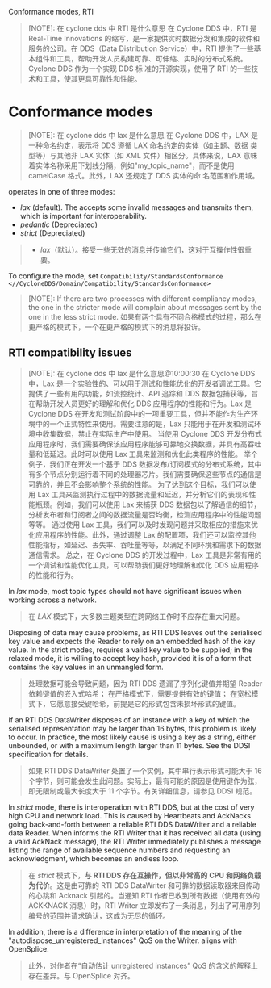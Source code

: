 Conformance modes, RTI

> [NOTE]: 在 cyclone dds 中 RTI 是什么意思
> 在 Cyclone DDS 中，RTI 是 Real-Time Innovations 的缩写，是一家提供实时数据分发和集成的软件和服务的公司。在 DDS（Data Distribution Service）中，RTI 提供了一些基本组件和工具，帮助开发人员构建可靠、可伸缩、实时的分布式系统。Cyclone DDS 作为一个实现 DDS 标 准的开源实现，使用了 RTI 的一些技术和工具，使其更具可靠性和性能。

# Conformance modes

> [NOTE]: 在 cyclone dds 中 lax 是什么意思
> 在 Cyclone DDS 中，LAX 是一种命名约定，表示将 DDS 遵循 LAX 命名约定的实体（如主题、数据 类型等）与其他非 LAX 实体（如 XML 文件）相区分。具体来说，LAX 意味着实体名称采用下划线分隔，例如"my_topic_name"，而不是使用 camelCase 格式。此外，LAX 还规定了 DDS 实体的命 名范围和作用域。

operates in one of three modes:

- _lax_ (default). The accepts some invalid messages and transmits them, which is important for interoperability.
- _pedantic_ (Depreciated)
- _strict_ (Depreciated)

> - _lax_（默认）。接受一些无效的消息并传输它们，这对于互操作性很重要。

To configure the mode, set `Compatibility/StandardsConformance <//CycloneDDS/Domain/Compatibility/StandardsConformance>`

> [NOTE]:
> If there are two processes with different compliancy modes, the one in the stricter mode will complain about messages sent by the one in the less strict mode.
> 如果有两个具有不同合格模式的过程，那么在更严格的模式下，一个在更严格的模式下的消息将投诉。

## RTI compatibility issues

> [NOTE]: 在 cyclone dds 中 lax 是什么意思@10:00:30
> 在 Cyclone DDS 中，Lax 是一个实验性的、可以用于测试和性能优化的开发者调试工具。它提供了一些有用的功能，如流控统计、API 追踪和 DDS 数据包捕获等，旨在帮助开发人员更好的理解和优化 DDS 应用程序的性能和行为。Lax 是 Cyclone DDS 在开发和测试阶段中的一项重要工具，但并不能作为生产环境中的一个正式特性来使用。需要注意的是，Lax 只能用于在开发和测试环境中收集数据，禁止在实际生产中使用。
> 当使用 Cyclone DDS 开发分布式应用程序时，我们需要确保该应用程序能够可靠地交换数据，并具有高吞吐量和低延迟。此时可以使用 Lax 工具来监测和优化此类程序的性能。
> 举个例子，我们正在开发一个基于 DDS 数据发布/订阅模式的分布式系统，其中有多个节点分别运行着不同的处理器芯片。我们需要确保这些节点的通信是可靠的，并且不会影响整个系统的性能。
> 为了达到这个目标，我们可以使用 Lax 工具来监测执行过程中的数据流量和延迟，并分析它们的表现和性能瓶颈。例如，我们可以使用 Lax 来捕获 DDS 数据包以了解通信的细节，分析发布者和订阅者之间的数据流量是否均衡，检测应用程序中的性能问题等等。
> 通过使用 Lax 工具，我们可以及时发现问题并采取相应的措施来优化应用程序的性能。此外，通过调整 Lax 的配置项，我们还可以监控其他性能指标，如延迟、丢失率、吞吐量等等，以满足不同环境和需求下的数据通信需求。
> 总之，在 Cyclone DDS 的开发过程中，Lax 工具是非常有用的一个调试和性能优化工具，可以帮助我们更好地理解和优化 DDS 应用程序的性能和行为。

In _lax_ mode, most topic types should not have significant issues when working across a network.

> 在 _LAX_ 模式下，大多数主题类型在跨网络工作时不应存在重大问题。

Disposing of data may cause problems, as RTI DDS leaves out the serialised key value and expects the Reader to rely on an embedded hash of the key value. In the strict modes, requires a valid key value to be supplied; in the relaxed mode, it is willing to accept key hash, provided it is of a form that contains the key values in an unmangled form.

> 处理数据可能会导致问题，因为 RTI DDS 遗漏了序列化键值并期望 Reader 依赖键值的嵌入式哈希；
> 在严格模式下，需要提供有效的键值；
> 在宽松模式下，它愿意接受键哈希，前提是它的形式包含未损坏形式的键值。

If an RTI DDS DataWriter disposes of an instance with a key of which the serialised representation may be larger than 16 bytes, this problem is likely to occur. In practice, the most likely cause is using a key as a string, either unbounded, or with a maximum length larger than 11 bytes. See the DDSI specification for details.

> 如果 RTI DDS DataWriter 处置了一个实例，其中串行表示形式可能大于 16 个字节，则可能会发生此问题。实际上，最有可能的原因是使用键作为弦，即无限制或最大长度大于 11 个字节。有关详细信息，请参见 DDSI 规范。

In _strict_ mode, there is interoperation with RTI DDS, but at the cost of very high CPU and network load. This is caused by Heartbeats and AckNacks going back-and-forth between a reliable RTI DDS DataWriter and a reliable data Reader. When informs the RTI Writer that it has received all data (using a valid AckNack message), the RTI Writer immediately publishes a message listing the range of available sequence numbers and requesting an acknowledgment, which becomes an endless loop.

> 在 _strict_ 模式下，**与 RTI DDS 存在互操作，但以非常高的 CPU 和网络负载为代价**。这是由可靠的 RTI DDS DataWriter 和可靠的数据读取器来回传动的心跳和 Acknack 引起的。当通知 RTI 作者已收到所有数据（使用有效的 ACKKNACK 消息）时，RTI Writer 立即发布了一条消息，列出了可用序列编号的范围并请求确认，这成为无尽的循环。

In addition, there is a difference in interpretation of the meaning of the "autodispose_unregistered_instances" QoS on the Writer. aligns with OpenSplice.

> 此外，对作者在“自动估计 unregistered instances” QoS 的含义的解释上存在差异。与 OpenSplice 对齐。
